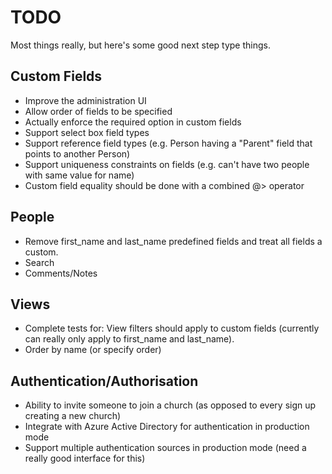 TODO
====

Most things really, but here's some good next step type things.

Custom Fields
-------------
 * Improve the administration UI
 * Allow order of fields to be specified
 * Actually enforce the required option in custom fields
 * Support select box field types
 * Support reference field types (e.g. Person having a "Parent" field that points to another Person)
 * Support uniqueness constraints on fields (e.g. can't have two people with same value for name)
 * Custom field equality should be done with a combined @> operator

People
------
 * Remove first_name and last_name predefined fields and treat all fields a custom.
 * Search
 * Comments/Notes

Views
-----
 * Complete tests for: View filters should apply to custom fields (currently can really only apply to first_name and last_name).
 * Order by name (or specify order)

Authentication/Authorisation
----------------------------
 * Ability to invite someone to join a church (as opposed to every sign up creating a new church)
 * Integrate with Azure Active Directory for authentication in production mode
 * Support multiple authentication sources in production mode (need a really good interface for this)
